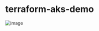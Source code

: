 # terraform-aks-demo

![image](https://github.com/user-attachments/assets/7f012367-510a-40b5-906b-c294627b8a22)
